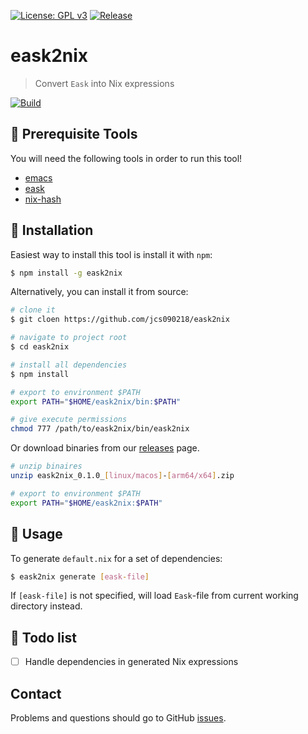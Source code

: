 [![License: GPL v3](https://img.shields.io/badge/License-GPL%20v3-green.svg)](https://www.gnu.org/licenses/gpl-3.0)
[![Release](https://img.shields.io/github/release/jcs090218/eask2nix.svg?logo=github)](https://github.com/jcs090218/eask2nix/releases/latest)

# eask2nix
> Convert `Eask` into Nix expressions

[![Build](https://github.com/jcs090218/eask2nix/actions/workflows/build.yml/badge.svg)](https://github.com/jcs090218/eask2nix/actions/workflows/build.yml)

## 🚩 Prerequisite Tools

You will need the following tools in order to run this tool!

- [emacs](https://www.gnu.org/software/emacs/download.html)
- [eask](https://emacs-eask.github.io/)
- [nix-hash](https://nixos.wiki/wiki/Nix_Hash)

## 💾 Installation

Easiest way to install this tool is install it with `npm`:

```sh
$ npm install -g eask2nix
```

Alternatively, you can install it from source:

```sh
# clone it
$ git cloen https://github.com/jcs090218/eask2nix

# navigate to project root
$ cd eask2nix

# install all dependencies
$ npm install

# export to environment $PATH
export PATH="$HOME/eask2nix/bin:$PATH"

# give execute permissions
chmod 777 /path/to/eask2nix/bin/eask2nix
```

Or download binaries from our [releases](https://github.com/jcs090218/eask2nix/releases) page.

```sh
# unzip binaires
unzip eask2nix_0.1.0_[linux/macos]-[arm64/x64].zip

# export to environment $PATH
export PATH="$HOME/eask2nix:$PATH"
```

## 🔧 Usage

To generate `default.nix` for a set of dependencies:

```sh
$ eask2nix generate [eask-file]
```

If `[eask-file]` is not specified, will load `Eask`-file from current working
directory instead.

## 📝 Todo list

- [ ] Handle dependencies in generated Nix expressions

## Contact

Problems and questions should go to GitHub [issues](https://github.com/jcs090218/eask2nix/issues).
